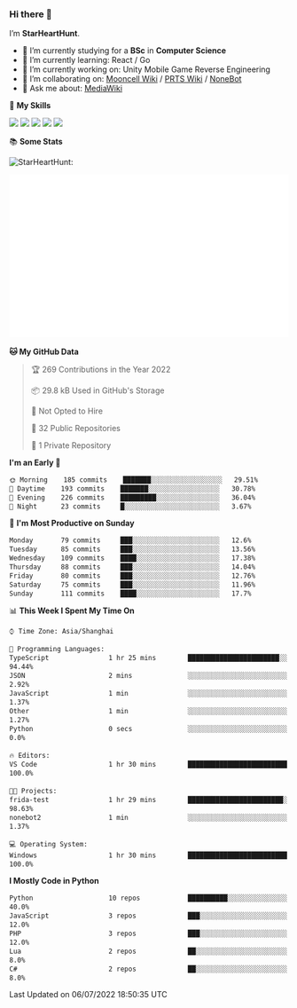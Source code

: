 ### Hi there 👋

I’m **StarHeartHunt**.

- 🏫 I’m currently studying for a **BSc** in **Computer Science**
- 🌱 I’m currently learning: React / Go
- 🔭 I’m currently working on: Unity Mobile Game Reverse Engineering
- 👯 I’m collaborating on: [Mooncell Wiki](https://fgo.wiki/) / [PRTS Wiki](http://prts.wiki/) / [NoneBot](https://github.com/nonebot)
- 💬 Ask me about: [MediaWiki](https://www.mediawiki.org)

🌟 **My Skills**

![](https://img.shields.io/badge/-Python-3e74a2?style=flat-square&logo=Python&logoColor=fff)
![](https://img.shields.io/badge/-Vue-4fc08d?style=flat-square&logo=vue.js&logoColor=fff)
![](https://img.shields.io/badge/-Node.js-339933?style=flat-square&logo=node.js&logoColor=fff)
![](https://img.shields.io/badge/-Linux-000000?style=flat-square&logo=Linux&logoColor=fff)
![](https://img.shields.io/badge/-Dotnet-512bd4?style=flat-square&logo=.net&logoColor=fff)

📚 **Some Stats**

![StarHeartHunt:](https://count.getloli.com/get/@StarHeartHunt?theme=gelbooru)

![](https://github.com/StarHeartHunt/github-stats/blob/master/generated/overview.svg)

<!--START_SECTION:waka-->
**🐱 My GitHub Data** 

> 🏆 269 Contributions in the Year 2022
 > 
> 📦 29.8 kB Used in GitHub's Storage 
 > 
> 🚫 Not Opted to Hire
 > 
> 📜 32 Public Repositories 
 > 
> 🔑 1 Private Repository 
 > 
**I'm an Early 🐤** 

```text
🌞 Morning    185 commits    ███████░░░░░░░░░░░░░░░░░░   29.51% 
🌆 Daytime    193 commits    ███████░░░░░░░░░░░░░░░░░░   30.78% 
🌃 Evening    226 commits    █████████░░░░░░░░░░░░░░░░   36.04% 
🌙 Night      23 commits     █░░░░░░░░░░░░░░░░░░░░░░░░   3.67%

```
📅 **I'm Most Productive on Sunday** 

```text
Monday       79 commits     ███░░░░░░░░░░░░░░░░░░░░░░   12.6% 
Tuesday      85 commits     ███░░░░░░░░░░░░░░░░░░░░░░   13.56% 
Wednesday    109 commits    ████░░░░░░░░░░░░░░░░░░░░░   17.38% 
Thursday     88 commits     ███░░░░░░░░░░░░░░░░░░░░░░   14.04% 
Friday       80 commits     ███░░░░░░░░░░░░░░░░░░░░░░   12.76% 
Saturday     75 commits     ███░░░░░░░░░░░░░░░░░░░░░░   11.96% 
Sunday       111 commits    ████░░░░░░░░░░░░░░░░░░░░░   17.7%

```


📊 **This Week I Spent My Time On** 

```text
⌚︎ Time Zone: Asia/Shanghai

💬 Programming Languages: 
TypeScript               1 hr 25 mins        ███████████████████████░░   94.44% 
JSON                     2 mins              ░░░░░░░░░░░░░░░░░░░░░░░░░   2.92% 
JavaScript               1 min               ░░░░░░░░░░░░░░░░░░░░░░░░░   1.37% 
Other                    1 min               ░░░░░░░░░░░░░░░░░░░░░░░░░   1.27% 
Python                   0 secs              ░░░░░░░░░░░░░░░░░░░░░░░░░   0.0%

🔥 Editors: 
VS Code                  1 hr 30 mins        █████████████████████████   100.0%

🐱‍💻 Projects: 
frida-test               1 hr 29 mins        ████████████████████████░   98.63% 
nonebot2                 1 min               ░░░░░░░░░░░░░░░░░░░░░░░░░   1.37%

💻 Operating System: 
Windows                  1 hr 30 mins        █████████████████████████   100.0%

```

**I Mostly Code in Python** 

```text
Python                   10 repos            ██████████░░░░░░░░░░░░░░░   40.0% 
JavaScript               3 repos             ███░░░░░░░░░░░░░░░░░░░░░░   12.0% 
PHP                      3 repos             ███░░░░░░░░░░░░░░░░░░░░░░   12.0% 
Lua                      2 repos             ██░░░░░░░░░░░░░░░░░░░░░░░   8.0% 
C#                       2 repos             ██░░░░░░░░░░░░░░░░░░░░░░░   8.0%

```



 Last Updated on 06/07/2022 18:50:35 UTC
<!--END_SECTION:waka-->
